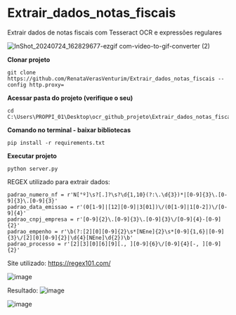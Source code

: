 # Extrair_dados_notas_fiscais
Extrair dados de notas fiscais com Tesseract OCR e expressões regulares

![InShot_20240724_162829677-ezgif com-video-to-gif-converter (2)](https://github.com/user-attachments/assets/3736fe43-9d0f-45a6-adf6-6efe63a0429d)

<b>Clonar projeto</b>

    git clone  https://github.com/RenataVerasVenturim/Extrair_dados_notas_fiscais --config http.proxy=

<b>Acessar pasta do projeto (verifique o seu)</b>

    cd C:\Users\PROPPI_01\Desktop\ocr_github_projeto\Extrair_dados_notas_fiscais
    
<b>Comando no terminal - baixar bibliotecas</b>
    
    pip install -r requirements.txt

<b>Executar projeto</b>
    
    python server.py

REGEX utilizado para extrair dados:

    padrao_numero_nf = r'N[°º]\s?[.]?\s?\d{1,10}(?:\.\d{3})*|[0-9]{3}\.[0-9]{3}\.[0-9]{3}'
    padrao_data_emissao = r'(0[1-9]|[12][0-9]|3[01])\/(0[1-9]|1[0-2])\/[0-9]{4}'
    padrao_cnpj_empresa = r'[0-9]{2}\.[0-9]{3}\.[0-9]{3}\/[0-9]{4}-[0-9]{2}'
    padrao_empenho = r'\b(?:[2][0][0-9]{2}\s*[NEne]{2}\s*[0-9]{1,6}|[0-9]{3}\/[2][0][0-9]{2}|\d{4}[NEne]\d{2})\b'
    padrao_processo = r'[2][3][0][6][9][., ][0-9]{6}\/[0-9]{4}[-, ][0-9]{2}'
    
Site utilizado: https://regex101.com/

![image](https://github.com/RenataVerasVenturim/Extrair_dados_notas_fiscais/assets/129551549/44d2b002-7692-4716-89d5-1a9c0a0fba60)


Resultado:
![image](https://github.com/user-attachments/assets/ef5233a6-7f03-4411-bacb-30c5f00e5cf2)

![image](https://github.com/user-attachments/assets/3d62a963-8fa0-4cec-9f12-35b87788771e)



